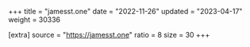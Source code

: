 +++
title = "jamesst.one"
date = "2022-11-26"
updated = "2023-04-17"
weight = 30336

[extra]
source = "https://jamesst.one"
ratio = 8
size = 30
+++
